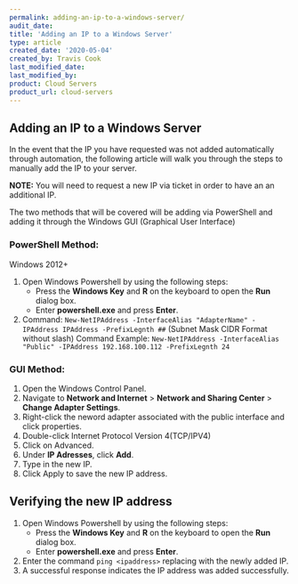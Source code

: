```yaml
---
permalink: adding-an-ip-to-a-windows-server/
audit_date:
title: 'Adding an IP to a Windows Server'
type: article
created_date: '2020-05-04'
created_by: Travis Cook
last_modified_date:
last_modified_by:
product: Cloud Servers
product_url: cloud-servers
---
```



## Adding an IP to a Windows Server

In the event that the IP you have requested was not added automatically through automation, the following article will walk you through the steps to manually add the IP to your server. 

**NOTE:** You will need to request a new IP via ticket in order to have an an additional IP.

The two methods that will be covered will be adding via PowerShell and adding it through the Windows GUI (Graphical User Interface)

### PowerShell Method:

Windows 2012+
1. Open Windows Powershell by using the following steps:
    * Press the **Windows Key** and **R** on the keyboard to open the **Run** dialog box.
    * Enter **powershell.exe** and press **Enter**.
2. Command:  `New-NetIPAddress -InterfaceAlias "AdapterName" -IPAddress IPAddress -PrefixLegnth ##` (Subnet Mask CIDR Format without slash)
Command Example: 
```New-NetIPAddress -InterfaceAlias "Public" -IPAddress 192.168.100.112 -PrefixLegnth 24```


### GUI Method:

1. Open the Windows Control Panel.
2. Navigate to **Network and Internet** > **Network and Sharing Center** > **Change Adapter Settings**.
3. Right-click the neword adapter associated with the public interface and click properties.
4. Double-click Internet Protocol Version 4(TCP/IPV4)
6. Click on Advanced.
7. Under **IP Adresses**, click **Add**.
8. Type in the new IP.
9. Click Apply to save the new IP address.

## Verifying the new IP address

1. Open Windows Powershell by using the following steps:
    * Press the **Windows Key** and **R** on the keyboard to open the **Run** dialog box.
    * Enter **powershell.exe** and press **Enter**.
2. Enter the command `ping <ipaddress>` replacing **<ipaddress>** with the newly added IP.
3. A successful response indicates the IP address was added successfully.
